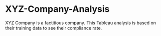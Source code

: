 # XYZ-Company-Analysis
XYZ Company is a factitious company. This Tableau analysis is based on their training data to see their compliance rate.
